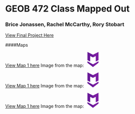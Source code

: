 # GEOB 472 Class Mapped Out
### Brice Jonassen, Rachel McCarthy, Rory Stobart

[View Final Project Here](https://bricewj.github.io/472FinalProject/index.html)

####Maps

[View Map 1 here](https://bricewj.github.io/472FinalProject/index.html)
Image from the map:
![alt text](https://github.com/adam-p/markdown-here/raw/master/src/common/images/icon48.png "Logo Title Text 1")

[View Map 1 here](https://bricewj.github.io/472FinalProject/index.html)
Image from the map:
![alt text](https://github.com/adam-p/markdown-here/raw/master/src/common/images/icon48.png "Logo Title Text 1")

[View Map 1 here](https://bricewj.github.io/472FinalProject/index.html)
Image from the map:
![alt text](https://github.com/adam-p/markdown-here/raw/master/src/common/images/icon48.png "Logo Title Text 1")


